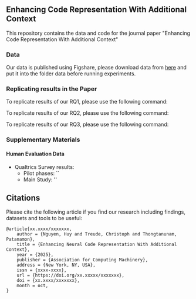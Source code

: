 ## Enhancing Code Representation With Additional Context

This repository contains the data and code for the journal paper "Enhancing Code Representation With Additional Context"

### Data 

Our data is published using Figshare, please download data from [here](https://figshare.com/s/71c3233d55c2ad91f30c) and put it into the folder data before running experiments.

### Replicating results in the Paper

To replicate results of our RQ1, please use the following command:

To replicate results of our RQ2, please use the following command:

To replicate results of our RQ3, please use the following command:

### Supplementary Materials

#### Human Evaluation Data

- Qualtrics Survey results:
    - Pilot phases: ``
    - Main Study: ''

## Citations

Please cite the following article if you find our research including findings, datasets and tools to be useful:

```
@article{xx.xxxx/xxxxxxx,
    author = {Nguyen, Huy and Treude, Christoph and Thongtanunam, Patanamon},
    title = {Enhancing Neural Code Representation With Additional Context},
    year = {2025},
    publisher = {Association for Computing Machinery},
    address = {New York, NY, USA},
    issn = {xxxx-xxxx},
    url = {https://doi.org/xx.xxxxx/xxxxxxx},
    doi = {xx.xxxx/xxxxxxx},
    month = oct,
}
```